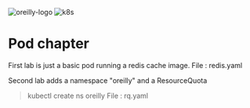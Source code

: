 ![oreilly-logo](./images/oreilly.png) ![k8s](./images/k8s.png)

# Pod chapter
First lab is just a basic pod running a redis cache image.
File : redis.yaml

Second lab adds a namespace "oreilly" and a ResourceQuota
> kubectl create ns oreilly
File : rq.yaml
